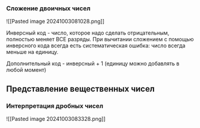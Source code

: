 ### Сложение двоичных чисел

![[Pasted image 20241003081028.png]]

Инверсный код - число, которое надо сделать отрицательным, полностью меняет ВСЕ разряды.
При вычитании сложением с помощью инверсного кода всегда есть систематическая ошибка: число всегда меньше на единицу.

Дополнительный код - инверсный + 1 (единицу можно добавлять в любой момент)

## Представление вещественных чисел

### Интерпретация дробных чисел
![[Pasted image 20241003083328.png]]


